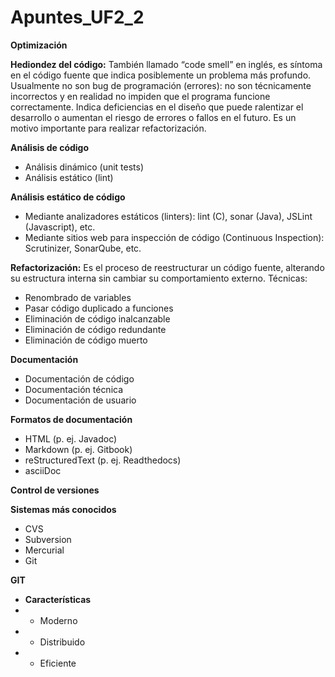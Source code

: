 # Apuntes_UF2_2

**Optimización**

**Hediondez del código:** También llamado “code smell” en inglés, es síntoma en el código fuente que indica posiblemente un problema más profundo. Usualmente no son bug de programación (errores): no son técnicamente incorrectos y en realidad no impiden que el programa funcione correctamente. Indica deficiencias en el diseño que puede ralentizar el desarrollo o aumentan el riesgo de errores o fallos en el futuro. Es un motivo importante para realizar refactorización.

**Análisis de código**
+ Análisis dinámico (unit tests)
+ Análisis estático (lint)

**Análisis estático de código**
+ Mediante analizadores estáticos (linters): lint (C), sonar (Java), JSLint (Javascript), etc.
+ Mediante sitios web para inspección de código (Continuous Inspection): Scrutinizer, SonarQube, etc.

**Refactorización:** Es el proceso de reestructurar un código fuente, alterando su estructura interna sin cambiar su comportamiento externo. Técnicas:
+ Renombrado de variables
+ Pasar código duplicado a funciones
+ Eliminación de código inalcanzable
+ Eliminación de código redundante
+ Eliminación de código muerto

**Documentación**
+ Documentación de código
+ Documentación técnica
+ Documentación de usuario

**Formatos de documentación**
+ HTML (p. ej. Javadoc)
+ Markdown (p. ej. Gitbook)
+ reStructuredText (p. ej. Readthedocs)
+ asciiDoc

**Control de versiones**

**Sistemas más conocidos**
+ CVS
+ Subversion
+ Mercurial
+ Git

**GIT**
+ **Características**
+ + Moderno
+ + Distribuido
+ + Eficiente

